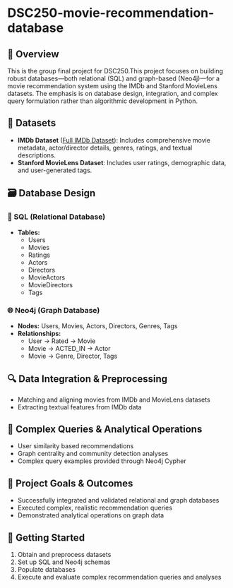 # DSC250-movie-recommendation-database

## 📌 Overview
This is the group final project for DSC250.This project focuses on building robust databases—both relational (SQL) and graph-based (Neo4j)—for a movie recommendation system using the IMDb and Stanford MovieLens datasets. The emphasis is on database design, integration, and complex query formulation rather than algorithmic development in Python.


## 📁 Datasets

- **IMDb Dataset** ([Full IMDb Dataset](https://www.kaggle.com/datasets/octopusteam/full-imdb-dataset)): Includes comprehensive movie metadata, actor/director details, genres, ratings, and textual descriptions.
- **Stanford MovieLens Dataset**: Includes user ratings, demographic data, and user-generated tags.

## 🗃️ Database Design

### 💾 SQL (Relational Database)

- **Tables:**
  - Users
  - Movies
  - Ratings
  - Actors
  - Directors
  - MovieActors
  - MovieDirectors
  - Tags

### 🌐 Neo4j (Graph Database)

- **Nodes:** Users, Movies, Actors, Directors, Genres, Tags
- **Relationships:**
  - User → Rated → Movie
  - Movie → ACTED\_IN → Actor
  - Movie → Genre, Director, Tags

## 🔍 Data Integration & Preprocessing

- Matching and aligning movies from IMDb and MovieLens datasets
- Extracting textual features from IMDb data

## 🧩 Complex Queries & Analytical Operations

- User similarity based recommendations
- Graph centrality and community detection analyses
- Complex query examples provided through Neo4j Cypher

## 🎯 Project Goals & Outcomes

- Successfully integrated and validated relational and graph databases
- Executed complex, realistic recommendation queries
- Demonstrated analytical operations on graph data

## 🚀 Getting Started

1. Obtain and preprocess datasets
2. Set up SQL and Neo4j schemas
3. Populate databases
4. Execute and evaluate complex recommendation queries and analyses

